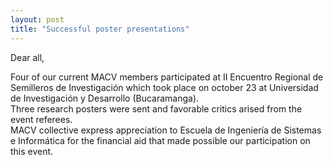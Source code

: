 ```yaml
---
layout: post
title: "Successful poster presentations"
---
```

Dear all,  

Four of our current MACV members participated at II Encuentro Regional de Semilleros de Investigación which took place on october 23 at Universidad de Investigación y Desarrollo (Bucaramanga).<br>
Three research posters were sent and favorable critics arised from the event referees.<br>
MACV collective express appreciation to Escuela de Ingeniería de Sistemas e Informática for the financial aid that made possible our participation on this event.

<br><br><br><br>
